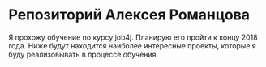 # Репозиторий Алексея Романцова

Я прохожу обучение по курсу job4j. Планирую его пройти к концу 2018 года.
Ниже будут находится наиболее интересные проекты, которые я буду реализовывать в процессе обучения.